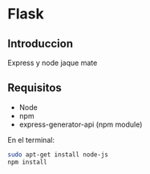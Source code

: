 # Flask

## Introduccion

Express y node jaque mate

## Requisitos

* Node
* npm
* express-generator-api (npm module)

En el terminal:
```bash
sudo apt-get install node-js
npm install
```